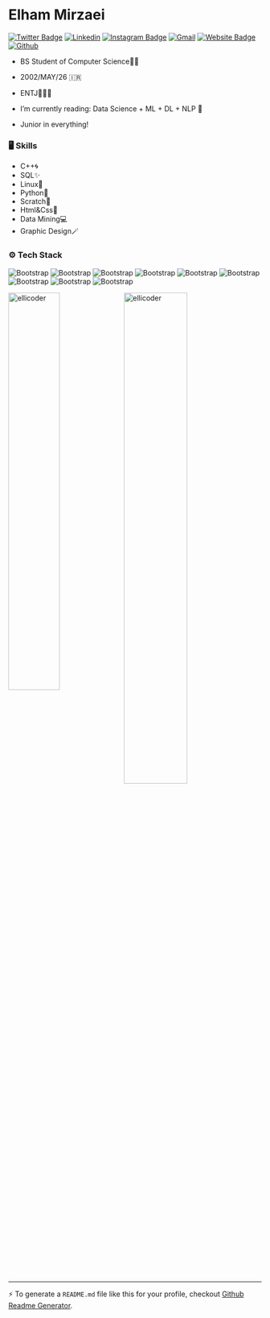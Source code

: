 # Elham Mirzaei


[![Twitter Badge](https://img.shields.io/badge/-Twitter-1da1f2?labelColor=1da1f2&logo=twitter&logoColor=white&link=https://twitter.com/ellicoder)](https://twitter.com/ellicoder)
[![Linkedin](https://img.shields.io/badge/-LinkedIn-blue?style=flat&logo=Linkedin&logoColor=white)](https://www.linkedin.com/in/elham-mirzaei2002/)
[![Instagram Badge](https://img.shields.io/badge/-Instagram-purple?logo=instagram&logoColor=white&link=https://instagram.com/ellicoder/)](https://www.instagram.com/ellicoder)
[![Gmail](https://img.shields.io/badge/-Gmail-c14438?style=flat&logo=Gmail&logoColor=white)](mailto:emirzaei81@gmail.com)
[![Website Badge](https://img.shields.io/badge/-Website-c14438?style=flat&logo=Google-Chrome&logoColor=white&link=https://github.com/ellicoder)](https://github.com/ellicoder)
[![Github](https://img.shields.io/github/followers/ellicoder?label=Follow&style=social)](https://github.com/ellicoder)

- BS Student of Computer Science👩‍💻
- 2002/MAY/26 🇮🇷
- ENTJ👩🏻‍💼

- I’m currently reading: Data Science + ML + DL + NLP 🤯
- Junior in everything!

### 🖥 Skills

- C++🌀
- SQL✨
- Linux🐧
- Python🐍
- Scratch🦊
- Html&Css🫧
- Data Mining💻
- Graphic Design🪄
### ⚙️ Tech Stack

![Bootstrap](https://img.shields.io/badge/-Python-05122A?style=flat-square&logo=Python&color=585757) ![Bootstrap](https://img.shields.io/badge/-TensorFlow-05122A?style=flat-square&logo=TensorFlow&color=585757) ![Bootstrap](https://img.shields.io/badge/-PyTorch-05122A?style=flat-square&logo=PyTorch&color=585757) ![Bootstrap](https://img.shields.io/badge/-MongoDB-05122A?style=flat-square&logo=MongoDB&color=585757) ![Bootstrap](https://img.shields.io/badge/-MySQL-05122A?style=flat-square&logo=MySQL&color=585757) ![Bootstrap](https://img.shields.io/badge/-Pandas-05122A?style=flat-square&logo=Pandas&color=585757) ![Bootstrap](https://img.shields.io/badge/-Numpy-05122A?style=flat-square&logo=Numpy&color=585757) ![Bootstrap](https://img.shields.io/badge/-Jupyter-05122A?style=flat-square&logo=Jupyter&color=585757) ![Bootstrap](https://img.shields.io/badge/-Visual%20Studio%20Code-05122A?style=flat-square&logo=Visual-Studio-Code&color=585757)

<div>
  <img width="45%" align="left" src="https://github-readme-stats.vercel.app/api/top-langs?username=ellicoder&show_icons=true&locale=en&layout=compact" alt="ellicoder" />
  <img width="50%"  src="https://github-readme-streak-stats.herokuapp.com/?user=ellicoder&" alt="ellicoder" />
</div>


---
:zap: To generate a `README.md` file like this for your profile, checkout [Github Readme Generator](https://hejazizo-github-profile-readme-srcstreamlit-app-i6skm7.streamlit.app/).
